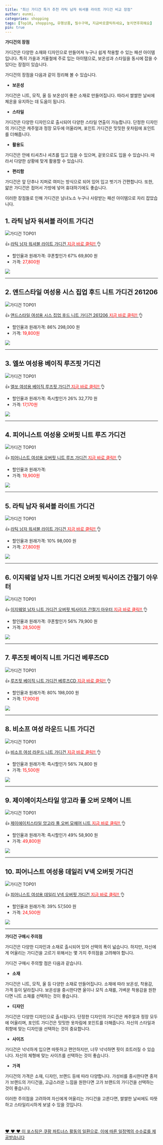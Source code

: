 ```yaml
---
title: "최신 가디건 특가 추천 라틱 남자 워셔블 라이트 가디건 비교 장점"
author: eunmi.
categories: shopping
tags: [Top10, shopping, 유행상품, 필수구매, 지금바로클릭하세요, 놓치면후회해요]
pin: true
---
```

**가디건의 장점**

가디건은 다양한 소재와 디자인으로 만들어져 누구나 쉽게 착용할 수 있는 패션 아이템입니다. 특히 가을과 겨울철에 주로 입는 아이템으로, 보온성과 스타일을 동시에 잡을 수 있다는 장점이 있습니다.

가디건의 장점을 다음과 같이 정리해 볼 수 있습니다.

* **보온성**

가디건은 니트, 모직, 울 등 보온성이 좋은 소재로 만들어집니다. 따라서 쌀쌀한 날씨에 체온을 유지하는 데 도움이 됩니다.

* **스타일**

가디건은 다양한 디자인으로 출시되어 다양한 스타일 연출이 가능합니다. 단정한 디자인의 가디건은 캐주얼과 정장 모두에 어울리며, 포인트 가디건은 밋밋한 옷차림에 포인트를 더해줍니다.

* **활용도**

가디건은 안에 티셔츠나 셔츠를 입고 입을 수 있으며, 겉옷으로도 입을 수 있습니다. 따라서 다양한 상황에 맞게 활용할 수 있습니다.

* **편리함**

가디건은 앞 단추나 지퍼로 여미는 방식으로 되어 있어 입고 벗기가 간편합니다. 또한, 얇은 가디건은 접어서 가방에 넣어 휴대하기에도 좋습니다.

이러한 장점들로 인해 가디건은 남녀노소 누구나 사랑받는 패션 아이템으로 자리 잡았습니다.

   

## 1. 라틱 남자 워셔블 라이트 가디건

![가디건 TOP01](https://thumbnail10.coupangcdn.com/thumbnails/remote/230x230ex/image/vendor_inventory/8cf2/7ea543f3df6d0e94adc4d9bb44abedb43320806990813d4d168c7dc3f36f.jpg)


👍 [라틱 남자 워셔블 라이트 가디건 <font color=red> 지금 바로 클릭!! </font> ](https://link.coupang.com/re/AFFSDP?lptag=AF3617701&subid=GithubCoopas&pageKey=6961216452&traceid=V0-153&itemId=16947589160&vendorItemId=85170002083) 👌 


- 할인율과 원래가격: 쿠폰할인가 67%  69,800   원
- 가격: <span style='color:red'>27,800원</span>

[![](/discount_price.png)](https://link.coupang.com/re/AFFSDP?lptag=AF3617701&subid=GithubCoopas&pageKey=6961216452&traceid=V0-153&itemId=16947589160&vendorItemId=85170002083)

---


   

## 2. 앤드스타일 여성용 시스 집업 후드 니트 가디건 261206

![가디건 TOP01](https://thumbnail10.coupangcdn.com/thumbnails/remote/230x230ex/image/rs_quotation_api/ha7dfjhp/f72e1610a3ec417785c98e996805941d.jpg)


👍 [앤드스타일 여성용 시스 집업 후드 니트 가디건 261206 <font color=red> 지금 바로 클릭!! </font> ](https://link.coupang.com/re/AFFSDP?lptag=AF3617701&subid=GithubCoopas&pageKey=7475345402&traceid=V0-153&itemId=19514321807&vendorItemId=86623107951) 👌 


- 할인율과 원래가격: 86%  298,000   원
- 가격: <span style='color:red'>19,800원</span>

[![](/discount_price.png)](https://link.coupang.com/re/AFFSDP?lptag=AF3617701&subid=GithubCoopas&pageKey=7475345402&traceid=V0-153&itemId=19514321807&vendorItemId=86623107951)

---


   

## 3. 엘쏘 여성용 베이직 루즈핏 가디건

![가디건 TOP01](https://thumbnail8.coupangcdn.com/thumbnails/remote/230x230ex/image/rs_quotation_api/hegmdh2t/9eef0561524f440cb117d3259c358ea5.jpg)


👍 [엘쏘 여성용 베이직 루즈핏 가디건 <font color=red> 지금 바로 클릭!! </font> ](https://link.coupang.com/re/AFFSDP?lptag=AF3617701&subid=GithubCoopas&pageKey=7480653833&traceid=V0-153&itemId=19539480195&vendorItemId=86647794117) 👌 


- 할인율과 원래가격: 즉시할인가 26%  32,770   원
- 가격: <span style='color:red'>17,170원</span>

[![](/discount_price.png)](https://link.coupang.com/re/AFFSDP?lptag=AF3617701&subid=GithubCoopas&pageKey=7480653833&traceid=V0-153&itemId=19539480195&vendorItemId=86647794117)

---


   

## 4. 피어니스트 여성용 오버핏 니트 루즈 가디건

![가디건 TOP01](https://thumbnail9.coupangcdn.com/thumbnails/remote/230x230ex/image/rs_quotation_api/ma0cczml/859f6e7ef41f4ba0960dc38a6f358fa7.jpeg)


👍 [피어니스트 여성용 오버핏 니트 루즈 가디건 <font color=red> 지금 바로 클릭!! </font> ](https://link.coupang.com/re/AFFSDP?lptag=AF3617701&subid=GithubCoopas&pageKey=7500501764&traceid=V0-153&itemId=19633152846&vendorItemId=86739542709) 👌 


- 할인율과 원래가격: 
- 가격: <span style='color:red'>19,900원</span>

[![](/discount_price.png)](https://link.coupang.com/re/AFFSDP?lptag=AF3617701&subid=GithubCoopas&pageKey=7500501764&traceid=V0-153&itemId=19633152846&vendorItemId=86739542709)

---


   

## 5. 라틱 남자 워셔블 라이트 가디건

![가디건 TOP01](https://thumbnail10.coupangcdn.com/thumbnails/remote/230x230ex/image/vendor_inventory/8f9b/71310d4195e0b5105fb443bf1c3e9dec2936f0cdb3383e955b384c28307a.jpg)


👍 [라틱 남자 워셔블 라이트 가디건 <font color=red> 지금 바로 클릭!! </font> ](https://link.coupang.com/re/AFFSDP?lptag=AF3617701&subid=GithubCoopas&pageKey=6961216452&traceid=V0-153&itemId=16947589153&vendorItemId=85170002175) 👌 


- 할인율과 원래가격: 10%  98,000   원
- 가격: <span style='color:red'>27,800원</span>

[![](/discount_price.png)](https://link.coupang.com/re/AFFSDP?lptag=AF3617701&subid=GithubCoopas&pageKey=6961216452&traceid=V0-153&itemId=16947589153&vendorItemId=85170002175)

---


   

## 6. 이지웨얼 남자 니트 가디건 오버핏 빅사이즈 간절기 아우터

![가디건 TOP01](https://thumbnail10.coupangcdn.com/thumbnails/remote/230x230ex/image/vendor_inventory/a4a6/453898cdd213ed935c8b5c27310465dafe3478291d42e356a11e1d94e93a.jpg)


👍 [이지웨얼 남자 니트 가디건 오버핏 빅사이즈 간절기 아우터 <font color=red> 지금 바로 클릭!! </font> ](https://link.coupang.com/re/AFFSDP?lptag=AF3617701&subid=GithubCoopas&pageKey=6075574356&traceid=V0-153&itemId=11236713034&vendorItemId=78513983355) 👌 


- 할인율과 원래가격: 쿠폰할인가 56%  79,900   원
- 가격: <span style='color:red'>28,500원</span>

[![](/discount_price.png)](https://link.coupang.com/re/AFFSDP?lptag=AF3617701&subid=GithubCoopas&pageKey=6075574356&traceid=V0-153&itemId=11236713034&vendorItemId=78513983355)

---


   

## 7. 루즈핏 베이직 니트 가디건 베루즈CD

![가디건 TOP01](https://thumbnail7.coupangcdn.com/thumbnails/remote/230x230ex/image/vendor_inventory/68c3/775466e63437be6239f2dd0ff80e06ce95a3ef2903377baea5ee1bc08e62.jpg)


👍 [루즈핏 베이직 니트 가디건 베루즈CD <font color=red> 지금 바로 클릭!! </font> ](https://link.coupang.com/re/AFFSDP?lptag=AF3617701&subid=GithubCoopas&pageKey=7600337888&traceid=V0-153&itemId=20103834013&vendorItemId=87198874082) 👌 


- 할인율과 원래가격: 80%  198,000   원
- 가격: <span style='color:red'>17,900원</span>

[![](/discount_price.png)](https://link.coupang.com/re/AFFSDP?lptag=AF3617701&subid=GithubCoopas&pageKey=7600337888&traceid=V0-153&itemId=20103834013&vendorItemId=87198874082)

---


   

## 8. 비소프 여성 라운드 니트 가디건

![가디건 TOP01](https://thumbnail9.coupangcdn.com/thumbnails/remote/230x230ex/image/vendor_inventory/7fb8/5539b31d0d85a101efe9c0963b4e069a5edcfbad46e1a9dbf504863db98f.jpg)


👍 [비소프 여성 라운드 니트 가디건 <font color=red> 지금 바로 클릭!! </font> ](https://link.coupang.com/re/AFFSDP?lptag=AF3617701&subid=GithubCoopas&pageKey=6774382028&traceid=V0-153&itemId=15914078828&vendorItemId=83121957044) 👌 


- 할인율과 원래가격: 즉시할인가 56%  74,800   원
- 가격: <span style='color:red'>15,500원</span>

[![](/discount_price.png)](https://link.coupang.com/re/AFFSDP?lptag=AF3617701&subid=GithubCoopas&pageKey=6774382028&traceid=V0-153&itemId=15914078828&vendorItemId=83121957044)

---


   

## 9. 제이에이치스타일 앙고라 풀 오버 모헤어 니트

![가디건 TOP01](https://thumbnail10.coupangcdn.com/thumbnails/remote/230x230ex/image/vendor_inventory/7918/7c363175bc47e1a61840c2e92cecefe9709cc50dd14726365fd50ba391c2.JPG)


👍 [제이에이치스타일 앙고라 풀 오버 모헤어 니트 <font color=red> 지금 바로 클릭!! </font> ](https://link.coupang.com/re/AFFSDP?lptag=AF3617701&subid=GithubCoopas&pageKey=7677736726&traceid=V0-153&itemId=20498985784&vendorItemId=87577091360) 👌 


- 할인율과 원래가격: 즉시할인가 49%  58,900   원
- 가격: <span style='color:red'>49,800원</span>

[![](/discount_price.png)](https://link.coupang.com/re/AFFSDP?lptag=AF3617701&subid=GithubCoopas&pageKey=7677736726&traceid=V0-153&itemId=20498985784&vendorItemId=87577091360)

---


   

## 10. 피어니스트 여성용 데일리 V넥 오버핏 가디건

![가디건 TOP01](https://thumbnail8.coupangcdn.com/thumbnails/remote/230x230ex/image/retail/images/2381680651249072-c15d4510-43c1-45a9-9f46-6dec07f2d8be.jpg)


👍 [피어니스트 여성용 데일리 V넥 오버핏 가디건 <font color=red> 지금 바로 클릭!! </font> ](https://link.coupang.com/re/AFFSDP?lptag=AF3617701&subid=GithubCoopas&pageKey=7485189029&traceid=V0-153&itemId=19561883532&vendorItemId=86669886387) 👌 


- 할인율과 원래가격: 39%  57,500   원
- 가격: <span style='color:red'>24,500원</span>

[![](/discount_price.png)](https://link.coupang.com/re/AFFSDP?lptag=AF3617701&subid=GithubCoopas&pageKey=7485189029&traceid=V0-153&itemId=19561883532&vendorItemId=86669886387)

---
**가디건 구매시 주의점**

가디건은 다양한 디자인과 소재로 출시되어 있어 선택의 폭이 넓습니다. 하지만, 자신에게 어울리는 가디건을 고르기 위해서는 몇 가지 주의점을 고려해야 합니다.

가디건 구매시 주의할 점은 다음과 같습니다.

* **소재**

가디건은 니트, 모직, 울 등 다양한 소재로 만들어집니다. 소재에 따라 보온성, 착용감, 가격 등이 달라집니다. 보온성을 중시한다면 울이나 모직 소재를, 가벼운 착용감을 원한다면 니트 소재를 선택하는 것이 좋습니다.

* **디자인**

가디건은 다양한 디자인으로 출시됩니다. 단정한 디자인의 가디건은 캐주얼과 정장 모두에 어울리며, 포인트 가디건은 밋밋한 옷차림에 포인트를 더해줍니다. 자신의 스타일과 취향에 맞는 디자인을 선택하는 것이 중요합니다.

* **사이즈**

가디건은 넉넉하게 입으면 따뜻하고 편안하지만, 너무 넉넉하면 핏이 흐트러질 수 있습니다. 자신의 체형에 맞는 사이즈를 선택하는 것이 좋습니다.

* **가격**

가디건의 가격은 소재, 디자인, 브랜드 등에 따라 다양합니다. 가성비를 중시한다면 중저가 브랜드의 가디건을, 고급스러운 느낌을 원한다면 고가 브랜드의 가디건을 선택하는 것이 좋습니다.

이러한 주의점을 고려하여 자신에게 어울리는 가디건을 고른다면, 쌀쌀한 날씨에도 따뜻하고 스타일리시하게 보낼 수 있을 것입니다.<br><br><br><br><br> [ ❤ ❤ ❤ 이 포스팅은 쿠팡 파트너스 활동의 일환으로, 이에 따른 일정액의 수수료를 제공받습니다](https://link.coupang.com/a/bcEFyh)